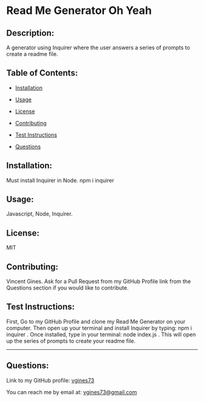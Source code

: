 # **Read Me Generator Oh Yeah**
## Description:
  A generator using Inquirer where the user answers a series of prompts to create a readme file.

## Table of Contents:

  * [Installation](#Installation)

  * [Usage](#Usage)

  * [License](#License)

  * [Contributing](#Contributing) 

  * [Test Instructions](#Test-Instructions)

  * [Questions](#Questions)


## Installation:
  Must install Inquirer in Node. npm i inquirer

## Usage:
  Javascript, Node, Inquirer.

## License:
  MIT

## Contributing:
  Vincent Gines. Ask for a Pull Request from my GitHub Profile link from the Questions section if you would like to contribute.

## Test Instructions:
  First, Go to my GitHub Profile and clone my Read Me Generator on your computer. Then open up your terminal and install Inquirer by typing: npm i inquirer . Once installed, type in your terminal: node index.js . This will open up the series of prompts to create your readme file.

  ---
## Questions:
  Link to my GitHub profile: <a href="https://github.com/vgines73">vgines73</a>

  You can reach me by email at: vgines73@gmail.com
